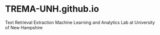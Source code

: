 # TREMA-UNH.github.io
Text Retrieval Extraction Machine Learning and Analytics Lab at University of New Hampshire
